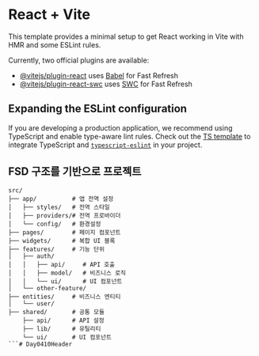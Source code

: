 # React + Vite

This template provides a minimal setup to get React working in Vite with HMR and some ESLint rules.

Currently, two official plugins are available:

- [@vitejs/plugin-react](https://github.com/vitejs/vite-plugin-react/blob/main/packages/plugin-react/README.md) uses [Babel](https://babeljs.io/) for Fast Refresh
- [@vitejs/plugin-react-swc](https://github.com/vitejs/vite-plugin-react-swc) uses [SWC](https://swc.rs/) for Fast Refresh

## Expanding the ESLint configuration

If you are developing a production application, we recommend using TypeScript and enable type-aware lint rules. Check out the [TS template](https://github.com/vitejs/vite/tree/main/packages/create-vite/template-react-ts) to integrate TypeScript and [`typescript-eslint`](https://typescript-eslint.io) in your project.

## FSD 구조를 기반으로 프로젝트

```
src/
├── app/          # 앱 전역 설정
│   ├── styles/   # 전역 스타일
│   ├── providers/# 전역 프로바이더
│   └── config/   # 환경설정
├── pages/        # 페이지 컴포넌트
├── widgets/      # 복합 UI 블록
├── features/     # 기능 단위
│   ├── auth/
│   │   ├── api/     # API 호출
│   │   ├── model/   # 비즈니스 로직
│   │   └── ui/      # UI 컴포넌트
│   └── other-feature/
├── entities/     # 비즈니스 엔티티
│   └── user/
├── shared/       # 공통 모듈
    ├── api/      # API 설정
    ├── lib/      # 유틸리티
    └── ui/       # UI 컴포넌트
```# Day0410Header
